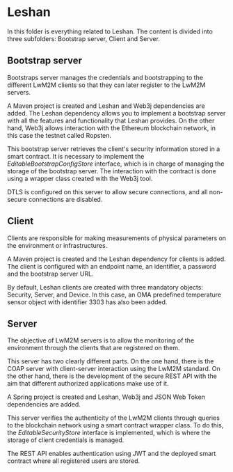 # Leshan
In this folder is everything related to Leshan. The content is divided into three subfolders: Bootstrap server, Client and Server.

## Bootstrap server
Bootstraps server manages the credentials and bootstrapping to the different LwM2M clients so that they can later register to the LwM2M servers.

A Maven project is created and Leshan and Web3j dependencies are added.
The Leshan dependency allows you to implement a bootstrap server with all the features and functionality that Leshan provides. On the other hand, Web3j allows interaction with the Ethereum blockchain network, in this case the testnet called Ropsten.

This bootstrap server retrieves the client's security information stored in a smart contract. It is necessary to implement the *EditableBootstrapConfigStore* interface, which is in charge of managing the storage of the bootstrap server. The interaction with the contract is done using a wrapper class created with the Web3j tool.

DTLS is configured on this server to allow secure connections, and all non-secure connections are disabled.


## Client
Clients are responsible for making measurements of physical parameters on the environment or infrastructures.

A Maven project is created and the Leshan dependency for clients is added. The client is configured with an endpoint name, an identifier, a password and the bootstrap server URL.

By default, Leshan clients are created with three mandatory objects: Security, Server, and Device. In this case, an OMA predefined temperature sensor object with identifier 3303 has also been added.

## Server
The objective of LwM2M servers is to allow the monitoring of the environment through the clients that are registered on them.  

This server has two clearly different parts. On the one hand, there is the COAP server with client-server interaction using the LwM2M standard. On the other hand, there is the development of the secure REST API with the aim that different authorized applications make use of it.

A Spring project is created and Leshan, Web3j and JSON Web Token dependencies are added.

This server verifies the authenticity of the LwM2M clients through queries to the blockchain network using a smart contract wrapper class. To do this, the *EditableSecurityStore* interface is implemented, which is where the storage of client credentials is managed.

The REST API enables authentication using JWT and the deployed smart contract where all registered users are stored.
